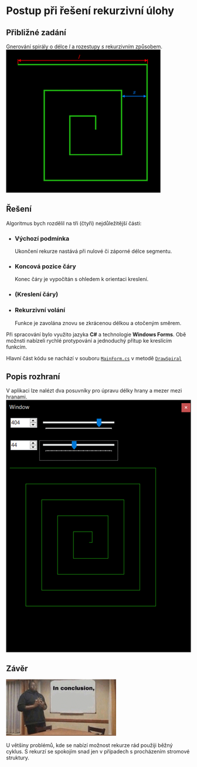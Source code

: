 # Postup při řešení rekurzivní úlohy

## **Přibližné zadání**
Gnerování spirály o délce *l* a rozestupy *s* rekurzivním způsobem.\
![alt](./doc/img/zadani.png)

## **Řešení**
Algoritmus bych rozdělil na tři (čtyři) nejdůležitější části:
- ### **Výchozí podmínka**
    Ukončení rekurze nastává při nulové či záporné délce segmentu.

- ### **Koncová pozice čáry**
    Konec čáry je vypočítán s ohledem k orientaci kreslení.

- ### (Kreslení čáry)

- ### **Rekurzivní volání**
    Funkce je zavolána znovu se zkrácenou délkou a otočeným směrem.

Při spracování bylo využito jazyka **C#** a technologie **Windows Forms**.
Obě možnsti nabízeli rychlé protypování a jednoduchý přítup ke kreslícím funkcím.

Hlavní část kódu se nachází v souboru [`MainForm.cs`](./src/MainForm.cs) v metodě [`DrawSpiral`](./src/MainForm.cs#L82-L104)

## **Popis rozhraní**
V aplikaci lze nalézt dva posuvníky pro úpravu délky hrany a mezer mezi hranami.\
![alt](./doc/img/nahled.png)

## **Závěr**
![alt](./doc/img/conclusion.png)

U většiny problémů, kde se nabízí možnost rekurze rád použiji běžný cyklus.
S rekurzí se spokojím snad jen v případech s procházením stromové struktury.

